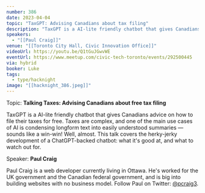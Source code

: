 ```yaml
---
number: 386
date: 2023-04-04
topic: "TaxGPT: Advising Canadians about tax filing"
description: "TaxGPT is a AI-lite friendly chatbot that gives Canadians advice on how to file their taxes for free. Taxes are complex, and one of the main use cases of AI is condensing longform text into easily understood summaries — sounds like a win-win! Well, almost. This talk covers the herky-jerky development of a ChatGPT-backed chatbot: what it's good at, and what to watch out for."
speakers:
  - "[[Paul Craig]]"
venue: "[[Toronto City Hall, Civic Innovation Office]]"
videoUrl: https://youtu.be/Q1tGuJGwvWE
eventUrl: https://www.meetup.com/civic-tech-toronto/events/292500445
via: hybrid
booker: Luke
tags:
  - type/hacknight
image: "[[hacknight_386.jpeg]]"
---
```

Topic: **Talking Taxes: Advising Canadians about free tax filing**

TaxGPT is a AI-lite friendly chatbot that gives Canadians advice on how to file their taxes for free. Taxes are complex, and one of the main use cases of AI is condensing longform text into easily understood summaries — sounds like a win-win! Well, almost. This talk covers the herky-jerky development of a ChatGPT-backed chatbot: what it's good at, and what to watch out for.

Speaker: **Paul Craig**

Paul Craig is a web developer currently living in Ottawa. He's worked for the UK government and the Canadian federal government, and is big into building websites with no business model. Follow Paul on Twitter: [@pcraig3](https://twitter.com/pcraig3).
